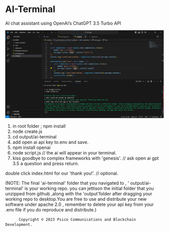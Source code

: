 # AI-Terminal

AI chat assistant using OpenAI’s ChatGPT 3.5 Turbo API

![Alt text](AIChatDemo.png)


1. in root folder ; npm install
2. node create.js
3. cd output/ai-terminal
4. add open ai api key to.env and save.
5. npm install openai
6. node script.js  // the ai will appear in your terminal.
7. kiss goodbye to complex frameworks with 'genesis'.   // ask open ai gpt 3.5 a question and press return.

double click index.html for our 'thank you!'.    // optional.

(NOTE: The final 'ai-terminal' folder that you navigated to , ' output/ai-terminal' is your working repo.
you can jettison the initial folder that you unzipped from github ,along with the 'output'folder after dragging your working repo
to desktop.You are free to use and distribute your new software under apache 2.0 , remember to delete your
api key from your .env file if you do reproduce and distribute.)



          Copyright © 2023 Psico Communications and Blockchain Development.

